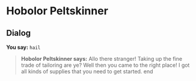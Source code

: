 # Hobolor Peltskinner
## Dialog

**You say:** `hail`



>**Hobolor Peltskinner says:** Allo there stranger! Taking up the fine trade of tailoring are ye? Well then you came to the right place! I got all kinds of supplies that you need to get started.
end
